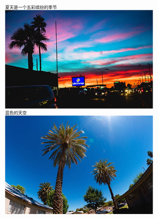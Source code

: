 夏天是一个五彩缤纷的季节 <br>![img](../images/united-states-phoenix-thumbnail.jpg) <br>
蓝色的天空 <br> 
![img](../images/united-states-phoenix-thumbnail-1589636614648.jpg)<br>
